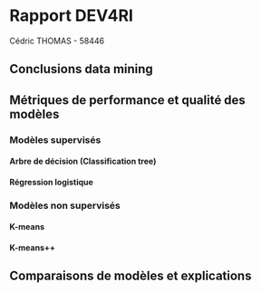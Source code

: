 # Rapport DEV4RI 
Cédric THOMAS - 58446

## Conclusions data mining

## Métriques de performance et qualité des modèles

### Modèles supervisés

#### Arbre de décision (Classification tree)

#### Régression logistique

### Modèles non supervisés

#### K-means

#### K-means++

## Comparaisons de modèles et explications